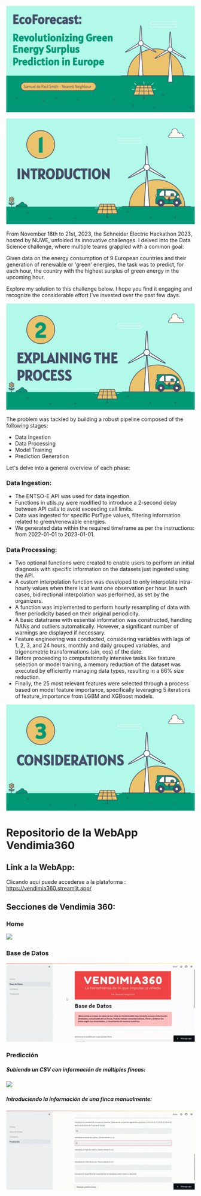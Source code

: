 <p align="center">
  <img src="https://github.com/samueldepaul/EcoForecast-SE-2023/blob/main/imgs/1.jpg?raw=true"/>
</p>

<p align="center">
  <img src="https://github.com/samueldepaul/EcoForecast-SE-2023/blob/main/imgs/2.jpg?raw=true"/>
</p>

From November 18th to 21st, 2023, the Schneider Electric Hackathon 2023, hosted by NUWE, unfolded its innovative challenges. I delved into the Data Science challenge, where multiple teams grappled with a common goal:

Given data on the energy consumption of 9 European countries and their generation of renewable or 'green' energies, the task was to predict, for each hour, the country with the highest surplus of green energy in the upcoming hour.

Explore my solution to this challenge below. I hope you find it engaging and recognize the considerable effort I've invested over the past few days.

<p align="center">
  <img src="https://github.com/samueldepaul/EcoForecast-SE-2023/blob/main/imgs/3.jpg?raw=true"/>
</p>

The problem was tackled by building a robust pipeline composed of the following stages:
- Data Ingestion
- Data Processing
- Model Training
- Prediction Generation

Let's delve into a general overview of each phase:
### Data Ingestion:
  - The ENTSO-E API was used for data ingestion.
  - Functions in utils.py were modified to introduce a 2-second delay between API calls to avoid exceeding call limits.
  - Data was ingested for specific PsrType values, filtering information related to green/renewable energies.
  - We generated data within the required timeframe as per the instructions: from 2022-01-01 to 2023-01-01.

### Data Processing:
  - Two optional functions were created to enable users to perform an initial diagnosis with specific information on the datasets just ingested using the API.
  - A custom interpolation function was developed to only interpolate intra-hourly values when there is at least one observation per hour. In such cases, bidirectional interpolation was performed, as set by the organizers.
  - A function was implemented to perform hourly resampling of data with finer periodicity based on their original periodicity.
  - A basic dataframe with essential information was constructed, handling NANs and outliers automatically. However, a significant number of warnings are displayed if necessary.
  - Feature engineering was conducted, considering variables with lags of 1, 2, 3, and 24 hours, monthly and daily grouped variables, and trigonometric transformations (sin, cos) of the date.
  - Before proceeding to computationally intensive tasks like feature selection or model training, a memory reduction of the dataset was executed by efficiently managing data types, resulting in a 66% size reduction.
  - Finally, the 25 most relevant features were selected through a process based on model feature importance, specifically leveraging 5 iterations of feature_importance from LGBM and XGBoost models.

<p align="center">
  <img src="https://github.com/samueldepaul/EcoForecast-SE-2023/blob/main/imgs/4.jpg?raw=true"/>
</p>






# Repositorio de la WebApp Vendimia360

## Link a la WebApp:
Clicando aquí puede accederse a la plataforma :  https://vendimia360.streamlit.app/


##  Secciones de Vendimia 360:

### Home
![](https://github.com/samueldepaul/Vendimia360_webapp/blob/main/img_readme/home.gif?raw=true)

### Base de Datos
![](https://github.com/samueldepaul/Vendimia360_webapp/blob/main/img_readme/base_de_datos.gif?raw=true)

### Predicción
##### Subiendo un CSV con información de múltiples fincas:
![](https://github.com/samueldepaul/Vendimia360_webapp/blob/main/img_readme/prediccion_csv.gif?raw=true)
##### Introduciendo la información de una finca manualmente:
![](https://github.com/samueldepaul/Vendimia360_webapp/blob/main/img_readme/prediccion_manual.gif?raw=true)
